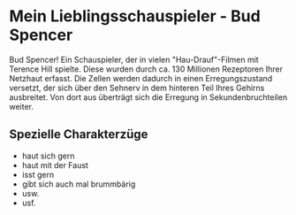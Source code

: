 # Mein Lieblingsschauspieler - Bud Spencer

Bud Spencer! 
Ein Schauspieler, der in vielen "Hau-Drauf"-Filmen mit Terence Hill spielte. Diese wurden durch ca. 130 Millionen Rezeptoren Ihrer Netzhaut erfasst. Die Zellen werden dadurch in einen Erregungszustand versetzt, der sich über den Sehnerv in dem hinteren Teil Ihres Gehirns ausbreitet. Von dort aus überträgt sich die Erregung in Sekundenbruchteilen weiter.

## Spezielle Charakterzüge

* haut sich gern
* haut mit der Faust
* isst gern
* gibt sich auch mal brummbärig
* usw.
* usf.

